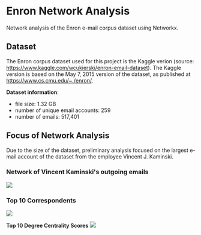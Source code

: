 # Enron Network Analysis

Network analysis of the Enron e-mail corpus dataset using Networkx.

## Dataset
The Enron corpus dataset used for this project is the Kaggle verion (source: https://www.kaggle.com/wcukierski/enron-email-dataset). The Kaggle version is based on the May 7, 2015 version of the dataset, as published at https://www.cs.cmu.edu/~./enron/.

**Dataset information**:
- file size: 1.32 GB
- number of unique email accounts: 259
- number of emails: 517,401

## Focus of Network Analysis
Due to the size of the dataset, preliminary analysis focused on the largest e-mail account of the dataset from the employee Vincent J. Kaminski.

### Network of Vincent Kaminski's outgoing emails
![](./assets/kaminski_network.png)

### Top 10 Correspondents
![](./assets/kaminski_network_top10.png)

**Top 10 Degree Centrality Scores**
![](./assets/kaminski_centrality.png)